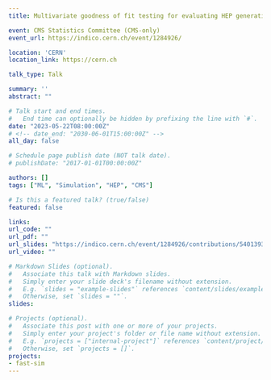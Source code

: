 ```yaml
---
title: Multivariate goodness of fit testing for evaluating HEP generative models

event: CMS Statistics Committee (CMS-only)
event_url: https://indico.cern.ch/event/1284926/

location: 'CERN'
location_link: https://cern.ch

talk_type: Talk

summary: ''
abstract: ""

# Talk start and end times.
#   End time can optionally be hidden by prefixing the line with `#`.
date: "2023-05-22T08:00:00Z"
# <!-- date_end: "2030-06-01T15:00:00Z" -->
all_day: false

# Schedule page publish date (NOT talk date).
# publishDate: "2017-01-01T00:00:00Z"

authors: []
tags: ["ML", "Simulation", "HEP", "CMS"]

# Is this a featured talk? (true/false)
featured: false

links:
url_code: ""
url_pdf: ""
url_slides: "https://indico.cern.ch/event/1284926/contributions/5401393/attachments/2651291/4590491/CMS_Stats_Comm_22_05_23.pdf"
url_video: ""

# Markdown Slides (optional).
#   Associate this talk with Markdown slides.
#   Simply enter your slide deck's filename without extension.
#   E.g. `slides = "example-slides"` references `content/slides/example-slides.md`.
#   Otherwise, set `slides = ""`.
slides:

# Projects (optional).
#   Associate this post with one or more of your projects.
#   Simply enter your project's folder or file name without extension.
#   E.g. `projects = ["internal-project"]` references `content/project/deep-learning/index.md`.
#   Otherwise, set `projects = []`.
projects:
- fast-sim
---
```

